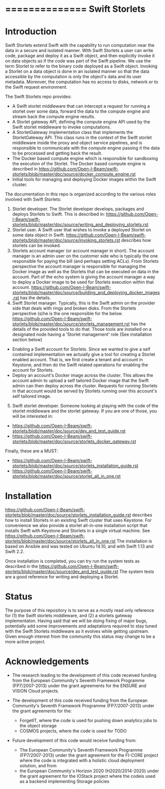 ==============
Swift Storlets
==============

Introduction
============
Swift Storlets extend Swift with the capability to run computation near the data in a secure and isolated manner. With Swift Storlets a user can write code,
package and deploy it as a Swift object, and then explicitly invoke it on data objects as if the code was part of the Swift pipeline.
We use the term Storlet to refer to the binary code deployed as a Swift object.
Invoking a Storlet on a data object is done in an isolated manner so that the data accessible by the computation is only the object's data and its user metadata.
Moreover, the computation has no access to disks, network or to the Swift request environment.

The Swift Storlets repo provides:

* A Swift storlet middleware that can intercept a request for running a storlet over some data, 
  forward the data to the compute engine and stream back the compute engine results.
* A Storlet gateway API, defining the compute engine API used by the Swift storlet middleware
  to invoke computations.
* A StorletGateway implementation class that implements the StorletGateway API.
  This class runs in the context of the Swift storlet middleware inside the proxy and 
  object service pipelines, and is responsible  to communicate with the compute engine passing 
  it the data to be processed and getting back the result.
* The Docker based compute engine which is responsible for sandboxing the execution of the Storlet. 
  The Docker based compute engine is described in <https://github.com/Open-I-Beam/swift-storlets/blob/master/doc/source/docker_compute_engine.rst>
* Initial tools for managing and deploying Docker images within the Swift cluster.

The documentation in this repo is organized according to the various roles involved with Swift Storlets:

1. Storlet developer. The Storlet developer develops, packages and deploys Storlets to Swift. This is described in: <https://github.com/Open-I-Beam/swift-storlets/blob/master/doc/source/writing_and_deploying_storlets.rst>
2. Storlet user. A Swift user that wishes to invoke a deployed Storlet on some data object in Swift. <https://github.com/Open-I-Beam/swift-storlets/blob/master/doc/source/invoking_storlets.rst> describes how storlets can be invoked.
3. Storlets account manager (or account manager in short). The account manager is an admin user on the customer side who is typically the one responsible for paying the 
   bill (and perhaps setting ACLs). From Storlets perspective the account manager is responsible for managing the Docker image as well as the Storlets that can be executed 
   on data in the account. Part of the echo system is giving the account manager a way to deploy a Docker image to be used for Storlets execution within that account. 
   <https://github.com/Open-I-Beam/swift-storlets/blob/master/doc/source/building_and_deploying_docker_images.rst> has the details.
4. Swift Storlet manager. Typically, this is the Swift admin on the provider side that deals with rings and broken disks. 
   From the Storlets perspective (s)he is the one responsible for the below. <https://github.com/Open-I-Beam/swift-storlets/blob/master/doc/source/storlets_management.rst> has the details of the provided tools to do that.
   Those tools are installed on a designated node having a 'Storlet management' role (See installation section below)

  * Enabling a Swift account for Storlets. Since we wanted to give a self contained implementation we actuially give a tool for 
    creating a Storlet enabled account. That is, we first create a tenant and account in Keystone, and then do the Swift related
    operations for enabling the account for Storlets.
  * Deploy an account's Docker image across the cluster. This allows the account admin to upload a self tailored Docker image that the Swift admin can 
    then deploy across the cluster. Requests for running Storlets in that account would be served by Storlets running over this account's self tailored image.

5. Swift storlet developer. Someone looking at playing with the code of the storlet middleware and the storlet gateway. If you are one of those, you will be interested in:

  * <https://github.com/Open-I-Beam/swift-storlets/blob/master/doc/source/dev_and_test_guide.rst>
  * <https://github.com/Open-I-Beam/swift-storlets/blob/master/doc/source/storlets_docker_gateway.rst>

Finally, these are a MUST:

* <https://github.com/Open-I-Beam/swift-storlets/blob/master/doc/source/storlets_installation_guide.rst>
* <https://github.com/Open-I-Beam/swift-storlets/blob/master/doc/source/storlet_all_in_one.rst>

Installation
============
<https://github.com/Open-I-Beam/swift-storlets/blob/master/doc/source/storlets_installation_guide.rst> describes how to install Storlets in an existing Swift cluster that uses Keystone.
For convenience we also provide a storlet all-in-one installation script that installs Swift with Keystone and Storlets in a single virtual machine.
See <https://github.com/Open-I-Beam/swift-storlets/blob/master/doc/source/storlets_all_in_one.rst>
The installation is based on Ansible and was tested on Ubuntu 14.10, and with Swift 1.13 and Swift 2.2.

Once installation is completed, you can try run the system tests as described in the <https://github.com/Open-I-Beam/swift-storlets/blob/master/doc/source/dev_and_test_guide.rst>
The system tests are a good reference for writing and deploying a Storlet.

Status
======
The purpose of this repository is to serve as a mostly read only reference for (1) the Swift storlets middleware, and (2) a storlets gateway 
implementaton.
Having said that we will be doing fixing of major bugs, potentially add some improvements and adaptations required to stay tuned with
the Swift Storlets middleware as it evolves while getting upstream.
Given enough interest from the community this status may change to be a more active project.

Acknowledgements
================

* The research leading to the development of this code received funding from the European Community's Seventh Framework Programme (FP7/2007-2013) under the grant agreements for the ENSURE and VISION Cloud projects.
* The development of this code received funding from the European Community's Seventh Framework Programme (FP7/2007-2013) under the grant agreements for the:

  * ForgetIT, where the code is used for pushing down analytics jobs to the object storage
  * COSMOS projects, where the code is used for TODO

* Future development of this code would receive funding from:

  * The European Community's Seventh Framework Programme (FP7/2007-2013) under the grant agreement for the FI-CORE project where the code is integrated with a holistic cloud deployment solution, and from
  * the European Community's Horizon 2020 (H2020/2014-2020) under the grant agreement for the IOStack project where the codeis used as a backend implementing Storage policies
